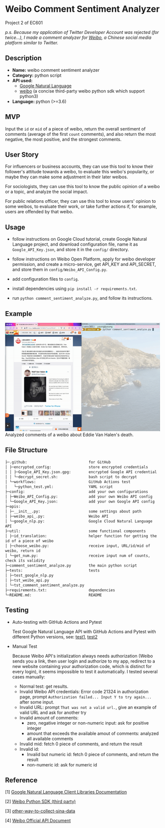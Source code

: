 # Weibo Comment Sentiment Analyzer

Project 2 of EC601

*p.s. Because my application of Twitter Developer Account was rejected (for twice...), I made a comment analyzer for [Weibo](https://www.weibo.com), a Chinese social media platform similar to Twitter.*

## Description

- **Name:** weibo comment sentiment analyzer
- **Category:** python script
- **API used:** 
  - [Google Natural Language](https://cloud.google.com/natural-language/)
  - [weibo](lxyu.github.io/weibo/) (a concise third-party weibo python sdk which support python3)
- **Language:** python (>=3.6)

## MVP

Input the `id` or `mid` of a piece of weibo, return the overall sentiment of comments (average of the first `count` comments), and also return the most negative, the most positive, and the strongest comments.

## User Story

For influencers or business accounts, they can use this tool to know their follower's attitude towards a weibo, to evaluate this weibo's popularity, or maybe they can make some adjustment in their later weibos.

For sociologists, they can use this tool to know the public opinion of a weibo or a topic, and analyze the social impact.

For public relations officer, they can use this tool to know users' opinion to some weibos, to evaluate their work, or take further actions if, for example, users are offended by that weibo.

## Usage

- follow instructions on Google Cloud tutorial, create Google Natural Language project, and download configuration file, name it as `Google_API_Key.json`, and store it in the `config/` directory.
- follow instructions on Weibo Open Platform, apply for weibo developer permission, and create a micro-service, get API_KEY and API_SECRET, and store them in `config/Weibo_API_Config.py`. 

- add configuration files to `config`.
- install dependencies using `pip install -r requirements.txt`.

- run `python comment_sentiment_analyze.py`, and follow its instructions.

## Example

<div align="center">
	<img src="example.gif" alt="example" style="zoom:90%;" />
</div>
Analyzed comments of a weibo about Eddie Van Halen's death.



## File Structure

```
├─.github:                            for GitHub
│ ├─encrypted_config:                 store encrypted credentials
│ │ ├─Google_API_Key.json.gpg:        encrypted Google API credential
│ │ └─decrypt_secret.sh:              bash script to decrypt
│ └─workflows:                        GitHub Actions test
│   └─python_test.yml:                YAML script
├─config:                             add your own configurations
│ ├─Weibo_API_Config.py:              add your own Weibo API config
│ └─Google_API_Key.json:              add your own Google API config
├─apis:                               
│ ├─__init__.py:                      some settings about path
│ ├─weibo_api_.py:                    Weibo API
│ └─google_nlp.py:                    Google Cloud Natural Language API
├─util:                               some functional components
│ ├─id_translation:                   helper function for getting the id of a piece of weibo
│ ├─choose_weibo.py:                  receive input, URL/id/mid of weibo, return id
│ └─get_num.py:                       receive input num of counts, check its validity
├─comment_sentiment_analyze.py        the main python script
├─tests:                              tests
│ ├─test_google_nlp.py
│ ├─tst_weibo_api.py
│ └─tst_comment_sentiment_analyze.py
├─requirements.txt:                   dependencies
└─README.md:                          README
```

## Testing

- Auto-testing with GitHub Actions and Pytest

  Test Google Natural Language API with GitHub Actions and Pytest with different Python versions, see: [test1](https://github.com/wq-yang/EC601-Project2-Project4-Social-Media-Analyzer/actions/runs/352544403), [test2](https://github.com/wq-yang/EC601-Project2-Project4-Social-Media-Analyzer/actions/runs/352547020)

- Manual Test

  Because Weibo API's initialization always needs authorization (Weibo sends you a link, then user login and authorize to my app, redirect to a new website containing your authorization code, which is distinct for every login), it seems impossible to test it automatically. I tested several cases manually:

  - Normal test: get results.
  - Invalid Weibo API credentials: Error code 21324 in authorization page, prompt `Authorization failed... Input Y to try again...` after some input.
  - Invalid URL: prompt `That was not a valid url.`, give an example of valid URL and ask for another try
  - Invalid amount of comments: 
    - zero, negative integer or non-numeric input: ask for positive integer
    - amount that exceeds the available amout of comments: analyzed all available comments
  - Invalid mid: fetch 0 piece of comments, and return the result
  - Invalid id: 
    - Invalid but numeric id: fetch 0 piece of comments, and return the result
    - non-numeric id: ask for numeric id

## Reference

[1] [Google Natural Language Client Libraries Documentation](https://cloud.google.com/natural-language/docs/reference/libraries)

[2] [Weibo Python SDK (third party)](http://weibo.lxyu.net)

[3] [other-way-to-collect-sina-data](https://bindog.github.io/blog/2015/04/20/other-way-to-collect-sina-data)

[4] [Weibo Official API Document](https://open.weibo.com/wiki/API%E6%96%87%E6%A1%A3_V2/en)
